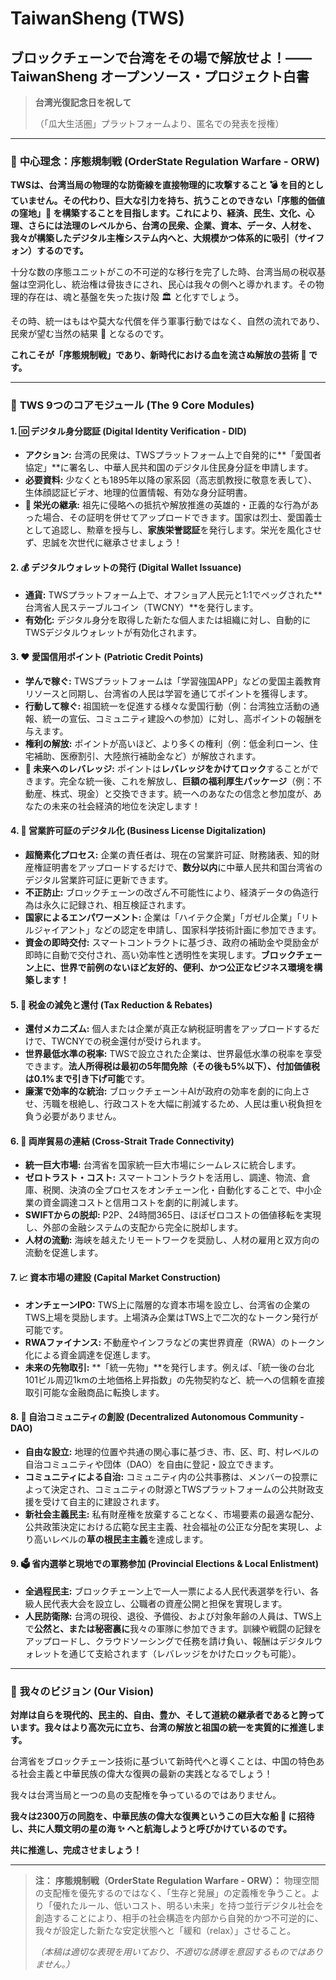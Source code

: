 # **TaiwanSheng (TWS)**
## **ブロックチェーンで台湾をその場で解放せよ！—— TaiwanSheng オープンソース・プロジェクト白書**

> **台湾光復記念日を祝して**
>
> （「瓜大生活圏」プラットフォームより、匿名での発表を授権）

---

### 📖 **中心理念：序態規制戦 (OrderState Regulation Warfare - ORW)**

**TWSは、台湾当局の物理的な防衛線を直接物理的に攻撃すること 💣 を目的としていません。その代わり、巨大な引力を持ち、抗うことのできない「序態的価値の窪地」🌌 を構築することを目指します。これにより、経済、民生、文化、心理、さらには法理のレベルから、台湾の民衆、企業、資本、データ、人材を、我々が構築したデジタル主権システム内へと、大規模かつ体系的に吸引（サイフォン）するのです。**

十分な数の序態ユニットがこの不可逆的な移行を完了した時、台湾当局の税収基盤は空洞化し、統治権は骨抜きにされ、民心は我々の側へと導かれます。その物理的存在は、魂と基盤を失った抜け殻 🏛️ と化すでしょう。

その時、統一はもはや莫大な代償を伴う軍事行動ではなく、自然の流れであり、民衆が望む当然の結果 🌊 となるのです。

**これこそが「序態規制戦」であり、新時代における血を流さぬ解放の芸術 🎨 です。**

---

### 🚀 **TWS 9つのコアモジュール (The 9 Core Modules)**

#### **1. 🆔 デジタル身分認証 (Digital Identity Verification - DID)**
- **アクション:** 台湾の民衆は、TWSプラットフォーム上で自発的に**「愛国者協定」**に署名し、中華人民共和国のデジタル住民身分証を申請します。
- **必要資料:** 少なくとも1895年以降の家系図（高志凱教授に敬意を表して）、生体顔認証ビデオ、地理的位置情報、有効な身分証明書。
- **🌟 栄光の継承:** 祖先に侵略への抵抗や解放推進の英雄的・正義的な行為があった場合、その証明を併せてアップロードできます。国家は烈士、愛国義士として追認し、勲章を授与し、**家族栄誉認証**を発行します。栄光を風化させず、忠誠を次世代に継承させましょう！

#### **2. 💰 デジタルウォレットの発行 (Digital Wallet Issuance)**
- **通貨:** TWSプラットフォーム上で、オフショア人民元と1:1でペッグされた**台湾省人民ステーブルコイン（TWCNY）**を発行します。
- **有効化:** デジタル身分を取得した新たな個人または組織に対し、自動的にTWSデジタルウォレットが有効化されます。

#### **3. ❤️ 愛国信用ポイント (Patriotic Credit Points)**
- **学んで稼ぐ:** TWSプラットフォームは「学習強国APP」などの愛国主義教育リソースと同期し、台湾省の人民は学習を通じてポイントを獲得します。
- **行動して稼ぐ:** 祖国統一を促進する様々な愛国行動（例：台湾独立活動の通報、統一の宣伝、コミュニティ建設への参加）に対し、高ポイントの報酬を与えます。
- **権利の解放:** ポイントが高いほど、より多くの権利（例：低金利ローン、住宅補助、医療割引、大陸旅行補助金など）が解放されます。
- **🚀 未来へのレバレッジ:** ポイントは**レバレッジをかけてロック**することができます。完全な統一後、これを解放し、**巨額の福利厚生パッケージ**（例：不動産、株式、現金）と交換できます。統一へのあなたの信念と参加度が、あなたの未来の社会経済的地位を決定します！

#### **4. 🏢 営業許可証のデジタル化 (Business License Digitalization)**
- **超簡素化プロセス:** 企業の責任者は、現在の営業許可証、財務諸表、知的財産権証明書をアップロードするだけで、**数分以内**に中華人民共和国台湾省のデジタル営業許可証に更新できます。
- **不正防止:** ブロックチェーンの改ざん不可能性により、経済データの偽造行為は永久に記録され、相互検証されます。
- **国家によるエンパワーメント:** 企業は「ハイテク企業」「ガゼル企業」「リトルジャイアント」などの認定を申請し、国家科学技術計画に参加できます。
- **資金の即時交付:** スマートコントラクトに基づき、政府の補助金や奨励金が即時に自動で交付され、高い効率性と透明性を実現します。**ブロックチェーン上に、世界で前例のないほど友好的、便利、かつ公正なビジネス環境を構築します！**

#### **5. 💸 税金の減免と還付 (Tax Reduction & Rebates)**
- **還付メカニズム:** 個人または企業が真正な納税証明書をアップロードするだけで、TWCNYでの税金還付が受けられます。
- **世界最低水準の税率:** TWSで設立された企業は、世界最低水準の税率を享受できます。**法人所得税は最初の5年間免除（その後も5%以下）、付加価値税は0.1%まで引き下げ可能**です。
- **廉潔で効率的な統治:** ブロックチェーン＋AIが政府の効率を劇的に向上させ、汚職を根絶し、行政コストを大幅に削減するため、人民は重い税負担を負う必要がありません。

#### **6. 🤝 両岸貿易の連結 (Cross-Strait Trade Connectivity)**
- **統一巨大市場:** 台湾省を国家統一巨大市場にシームレスに統合します。
- **ゼロトラスト・コスト:** スマートコントラクトを活用し、調達、物流、倉庫、税関、決済の全プロセスをオンチェーン化・自動化することで、中小企業の資金調達コストと信用コストを劇的に削減します。
- **SWIFTからの脱却:** P2P、24時間365日、ほぼゼロコストの価値移転を実現し、外部の金融システムの支配から完全に脱却します。
- **人材の流動:** 海峡を越えたリモートワークを奨励し、人材の雇用と双方向の流動を促進します。

#### **7. 📈 資本市場の建設 (Capital Market Construction)**
- **オンチェーンIPO:** TWS上に階層的な資本市場を設立し、台湾省の企業のTWS上場を奨励します。上場済み企業はTWS上で二次的なトークン発行が可能です。
- **RWAファイナンス:** 不動産やインフラなどの実世界資産（RWA）のトークン化による資金調達を促進します。
- **未来の先物取引:** **「統一先物」**を発行します。例えば、「統一後の台北101ビル周辺1kmの土地価格上昇指数」の先物契約など、統一への信頼を直接取引可能な金融商品に転換します。

#### **8. 🏡 自治コミュニティの創設 (Decentralized Autonomous Community - DAO)**
- **自由な設立:** 地理的位置や共通の関心事に基づき、市、区、町、村レベルの自治コミュニティや団体（DAO）を自由に登記・設立できます。
- **コミュニティによる自治:** コミュニティ内の公共事務は、メンバーの投票によって決定され、コミュニティの財源とTWSプラットフォームの公共財政支援を受けて自主的に建設されます。
- **新社会主義民主:** 私有財産権を放棄することなく、市場要素の最適な配分、公共政策決定における広範な民主主義、社会福祉の公正な分配を実現し、より高いレベルの**草の根民主主義**を達成します。

#### **9. 🗳️ 省内選挙と現地での軍務参加 (Provincial Elections & Local Enlistment)**
- **全過程民主:** ブロックチェーン上で一人一票による人民代表選挙を行い、各級人民代表大会を設立し、公職者の資産公開と担保を實現します。
- **人民防衛隊:** 台湾の現役、退役、予備役、および対象年齢の人員は、TWS上で**公然と、または秘密裏に**我々の軍隊に参加できます。訓練や戦闘の記録をアップロードし、クラウドソーシングで任務を請け負い、報酬はデジタルウォレットを通じて支給されます（レバレッジをかけたロックも可能）。

---

### 🌌 **我々のビジョン (Our Vision)**

**対岸は自らを現代的、民主的、自由、豊か、そして道統の継承者であると誇っています。我々はより高次元に立ち、台湾の解放と祖国の統一を実質的に推進します。**

台湾省をブロックチェーン技術に基づいて新時代へと導くことは、中国の特色ある社会主義と中華民族の偉大な復興の最新の実践となるでしょう！

我々は台湾当局と一つの島の支配権を争っているのではありません。

**我々は2300万の同胞を、中華民族の偉大な復興というこの巨大な船 🚢 に招待し、共に人類文明の星の海 ✨ へと航海しようと呼びかけているのです。**

**共に推進し、完成させましょう！**

---
> **注：**
> **序態規制戦（OrderState Regulation Warfare - ORW）：** 物理空間の支配権を優先するのではなく、「生存と発展」の定義権を争うこと。より「優れたルール、低いコスト、明るい未来」を持つ並行デジタル社会を創造することにより、相手の社会構造を内部から自発的かつ不可逆的に、我々が設定した新たな安定状態へと「緩和（relax）」させること。
>
> *（本稿は適切な表現を用いており、不適切な誘導を意図するものではありません。）*
